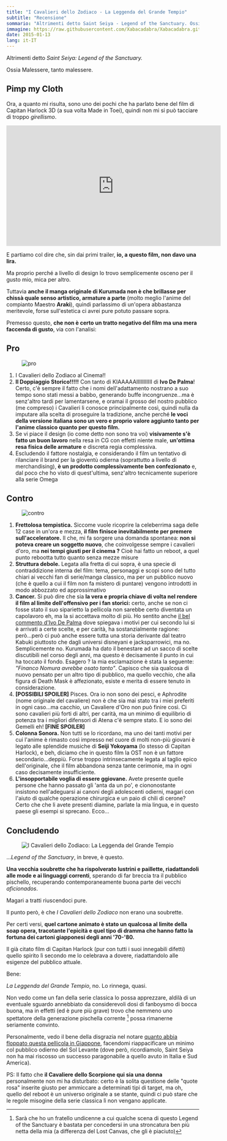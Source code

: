 ```yaml
---
title: "I Cavalieri dello Zodiaco - La Leggenda del Grande Tempio"
subtitle: "Recensione"
sommario: "Altrimenti detto Saint Seiya - Legend of the Sanctuary. Ossia Malessere, tanto malessere."
immagine: https://raw.githubusercontent.com/Xabacadabra/Xabacadabra.github.io/master/images/legend-of-the-sanctuary.jpg
date: 2015-01-13
lang: it-IT
---
```


Altrimenti detto _Saint Seiya: Legend of the Sanctuary._

Ossia Malessere, tanto malessere.

## Pimp my Cloth

Ora, a quanto mi risulta, sono uno dei pochi che ha parlato bene del film di Capitan Harlock 3D (a sua volta Made in Toei), quindi non mi si può tacciare di troppo _girellismo_.

<iframe width="560" height="315" src="https://www.youtube.com/embed/5SIAIae1l_o" frameborder="0" allowfullscreen></iframe>

E partiamo col dire che, sin dai primi trailer, **io, a questo film, non davo una lira.**

Ma proprio perché a livello di design lo trovo semplicemente osceno per il gusto mio, mica per altro.

Tuttavia **anche il manga originale di Kurumada non è che brillasse per chissà quale senso artistico, armature a parte** (molto meglio l'anime del compianto Maestro **Araki**), quindi parlassimo di un'opera abbastanza meritevole, forse sull'estetica ci avrei pure potuto passare sopra.

Premesso questo, **che non è certo un tratto negativo del film ma una mera faccenda di gusto**, via con l'analisi:

## Pro

<figure>
<img src='https://4.bp.blogspot.com/-qSEZBiis85o/VLVe-HPjLMI/AAAAAAAALTQ/5KEEIReCYvA/s1600/4281.jpg' alt='pro'>
</figure>

1. I Cavalieri dello Zodiaco al Cinema!!
2. **Il Doppiaggio Storico!!!!!** Con tanto di KIAAAAAIIIIIIIIIII di **Ivo De Palma**! Certo, c'è sempre il fatto che i nomi dell'adattamento nostrano a suo tempo sono stati messi a babbo, generando buffe incongruenze...ma è senz'altro tardi per lamentarsene, e oramai il grosso del nostro pubblico (me compreso) i Cavalieri li conosce principalmente così, quindi nulla da imputare alla scelta di proseguire la tradizione, anche perché **le voci della versione italiana sono un vero e proprio valore aggiunto tanto per l'anime classico quanto per questo film.**
3. Se vi piace il design (io come detto non sono tra voi) **visivamente s'è fatto un buon lavoro** nella resa in CG con effetti niente male, **un'ottima resa fisica delle armature** e discreta regia complessiva.
4. Escludendo il fattore nostalgia, e considerando il film un tentativo di rilanciare il brand per la gioventù odierna (soprattutto a livello di merchandising), **è un prodotto complessivamente ben confezionato** e, dal poco che ho visto di quest'ultima, senz'altro tecnicamente superiore alla serie Omega

## Contro

<figure>
<img src='https://2.bp.blogspot.com/-4XKRcIqHBf4/VLVfGXvVJNI/AAAAAAAALTY/QuIWJnQcFzk/s1600/4282.jpg' alt='contro'>
</figure>

1. **Frettolosa tempistica.** Siccome vuole ricoprire la celeberrima saga delle 12 case in un'ora e mezza, **il film finisce inevitabilmente per premere sull'acceleratore.** Il che, mi fa sorgere una domanda spontanea: **non si poteva creare un soggetto nuovo**, che coinvolgesse sempre i cavalieri d'oro, ma **nei tempi giusti per il cinema ?** Cioè hai fatto un reboot, a quel punto rebootta tutto quanto senza mezze misure
2. **Struttura debole.** Legata alla fretta di cui sopra, è una specie di contraddizione interna del film: tema, personaggi e scopi sono del tutto chiari ai vecchi fan di serie/manga classico, ma per un pubblico nuovo (che è quello a cui il film non fa mistero di puntare) vengono introdotti in modo abbozzato ed approssimativo
3. **Cancer.** Si può dire che sia **la vera e propria chiave di volta nel rendere il film al limite dell'offensivo per i fan storici:** certo, anche se non ci fosse stato il suo siparietto la pellicola non sarebbe certo diventata un capolavoro eh, ma la si accettava molto di più. Ho sentito anche [il bel commento d'Ivo De Palma](https://www.youtube.com/watch?v=BWN1cM8Jgmk) dove spiegava i motivi per cui secondo lui si è arrivati a certe scelte, e per carità, ha sostanzialmente ragione: però...però ci può anche essere tutta una storia derivante dal teatro Kabuki piuttosto che dagli universi disneyani e jacksparrowici, ma no. Semplicemente no. Kurumada ha dato il benestare ad un sacco di scelte discutibili nel corso degli anni, ma questo è decisamente il punto in cui ha toccato il fondo. Esagero ? la mia esclamazione è stata la seguente: _"Financo Nomura avrebbe osato tanto"_. Capisco che sia qualcosa di nuovo pensato per un altro tipo di pubblico, ma quello vecchio, che alla figura di Death Mask è affezionato, esiste e merita di essere tenuto in considerazione.
4. **[POSSIBILI SPOILER]** Pisces. Ora io non sono dei pesci, e Aphrodite (nome originale del cavaliere) non è che sia mai stato tra i miei preferiti in ogni caso...ma cacchio, un Cavaliere d'Oro non può finire così. Ci sono cavalieri più forti di altri, per carità, ma un minimo di equilibrio di potenza tra i migliori difensori di Atena c'è sempre stato. E io sono dei Gemelli eh! **[FINE SPOILER]**
5. **Colonna Sonora.** Non tutti se lo ricordano, ma uno dei tanti motivi per cui l'anime è rimasto così impresso nel cuore di molti non-più giovani è legato alle splendide musiche di **Seiji Yokoyama** (lo stesso di Capitan Harlock), e beh, diciamo che in questo film la OST non è un fattore secondario...deppiù. Forse troppo intrinsecamente legata al taglio epico dell'originale, che il film abbandona senza tante cerimonie, ma in ogni caso decisamente insufficiente.
6. **L'insopportabile voglia di essere ggiovane.** Avete presente quelle persone che hanno passato gli 'anta da un po', e ciononostante insistono nell'adeguarsi ai canoni degli adolescenti odierni, magari con l'aiuto di qualche operazione chirurgica e un paio di chili di cerone? Certo che che li avete presenti diamine, parlate la mia lingua, e in questo paese gli esempi si sprecano. Ecco...

## Concludendo

<figure>
<img src='https://2.bp.blogspot.com/-rUBT9ci7olM/VLVfOto11vI/AAAAAAAALTg/45BOPy32zD0/s1600/grande%2Btempio.jpg' alt='I Cavalieri dello Zodiaco: La Leggenda del Grande Tempio'>
</figure>

 ..._Legend of the Sanctuary_, in breve, è questo.

**Una vecchia soubrette che ha rispolverato lustrini e paillette, riadattandoli alle mode e ai linguaggi correnti**, sperando di far breccia tra il pubblico pischello, recuperando contemporaneamente buona parte dei vecchi _aficionados_.

Magari a tratti riuscendoci pure.

Il punto però, è che _I Cavalieri dello Zodiaco_ non erano una soubrette.

Per certi versi, **quel cartone animato è stato un qualcosa al limite della soap opera, tracotante l'epicità e quel tipo di dramma che hanno fatto la fortuna dei cartoni giapponesi degli anni '70-'80.**

Il già citato film di Capitan Harlock (pur con tutti i suoi innegabili difetti) quello spirito lì secondo me lo celebrava a dovere, riadattandolo alle esigenze del pubblico attuale.

Bene:

_La Leggenda del Grande Tempio_, no. Lo rinnega, quasi.

Non vedo come un fan della serie classica lo possa apprezzare, aldilà di un eventuale sguardo annebbiato da considerevoli dosi di fanboysmo di bocca buona, ma in effetti (ed è pure più grave) trovo che nemmeno uno spettatore della generazione pischella corrente [^corrente] possa rimanerne seriamente convinto.

[^corrente]: Sarà che ho un fratello undicenne a cui qualche scena di questo Legend of the Sanctuary è bastata per concedersi in una stroncatura ben più netta della mia (a differenza del Lost Canvas, che gli è piaciuto)

Personalmente, vedo il bene della disgrazia nel notare [quanto abbia floppato questa pellicola in Giappone](https://myanimelist.net/forum/?topicid=1216595), facendomi riappacificare un minimo col pubblico odierno del Sol Levante (dove però, ricordiamolo, Saint Seiya non ha mai riscosso un successo paragonabile a quello avuto in Italia e Sud America).

PS: Il fatto che **il Cavaliere dello Scorpione qui sia una donna** personalmente non mi ha disturbato: certo è la solita questione delle "quote rosa" inserite giusto per ammiccare a determinati tipi di target, ma oh, quello del reboot è un universo originale a se stante, quindi ci può stare che le regole misogine della serie classica lì non vengano applicate.